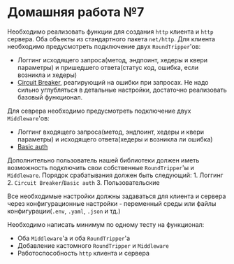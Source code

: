 # Домашняя работа №7

Необходимо реализовать функции для создания `http` клиента и `http` сервера. Оба объекты из стандартного пакета `net/http`.
Для клиента необходимо предусмотреть подключение двух `RoundTripper`'ов:

- Логгинг исходящего запроса(метод, эндпоинт, хедеры и квери параметры) и пришедшего ответа(статус код, ошибка, если возникла и хедеры)
- [Circuit Breaker](https://en.wikipedia.org/wiki/Circuit_breaker_design_pattern), реагирующий на ошибки при запросах. Не надо сильно углубляться в детальные настройки, достаточно реализовать базовый функционал.

Для севрера необходимо предусмотреть подключение двух `Middleware`'ов:

- Логгинг входящего запроса(метод, эндпоинт, хедеры и квери параметры) и исходящего ответа(хедеры и возникла ли ошибка)
- [Basic auth](https://en.wikipedia.org/wiki/Basic_access_authentication)

Дополнительно пользователь нашей библиотеки должен иметь возможность подключить свои собственные `RoundTripper`'ы и `Middleware`. Порядок срабатывания должен быть следующий: 1. Логгинг 2. `Circuit Breaker`/`Basic auth` 3. Пользовательские

Все необходимые настройки должны задаваться для клиента и сервера через конфигурационные настройки - переменный среды или файлы конфигурации(`.env`, `.yaml`, `.json` и тд.)

Необходимо написать минимум по одному тесту на функционал:

- Оба `Middleware`'a и оба `RoundTripper`'а
- Добавление кастомного `RoundTripper` и `Middleware`
- Работоспособность `http` клиента и сервера 
